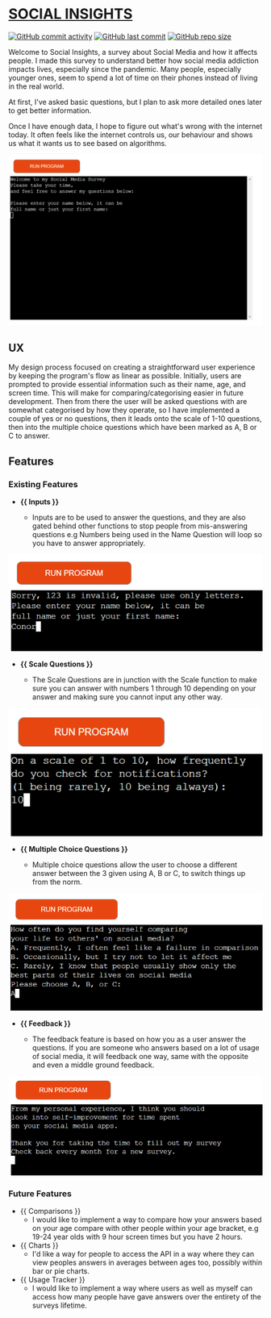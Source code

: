 # [SOCIAL INSIGHTS](https://social-insights-5fd3e17a0651.herokuapp.com)

[![GitHub commit activity](https://img.shields.io/github/commit-activity/t/conor-timmis/Social-Insights)](https://github.com/conor-timmis/Social-Insights/commits/main)
[![GitHub last commit](https://img.shields.io/github/last-commit/conor-timmis/Social-Insights)](https://github.com/conor-timmis/Social-Insights/commits/main)
[![GitHub repo size](https://img.shields.io/github/repo-size/conor-timmis/Social-Insights)](https://github.com/conor-timmis/Social-Insights)


Welcome to Social Insights, a survey about Social Media and how it affects people. I made this survey to understand better how social media addiction impacts lives, especially since the pandemic. Many people, especially younger ones, seem to spend a lot of time on their phones instead of living in the real world.

At first, I've asked basic questions, but I plan to ask more detailed ones later to get better information.

Once I have enough data, I hope to figure out what's wrong with the internet today. It often feels like the internet controls us, our behaviour and shows us what it wants us to see based on algorithms.


![screenshot](documentation/preview.png)


## UX


My design process focused on creating a straightforward user experience by keeping the program's flow as linear as possible. Initially, users are prompted to provide essential information such as their name, age, and screen time. This will make for comparing/categorising easier in future development. Then from there the user will be asked questions with are somewhat categorised by how they operate, so I have implemented a couple of yes or no questions, then it leads onto the scale of 1-10 questions, then into the multiple choice questions which have been marked as A, B or C to answer.


## Features


### Existing Features

- **{{ Inputs }}**

    - Inputs are to be used to answer the questions, and they are also gated behind other functions to stop people from mis-answering questions e.g Numbers being used in the Name Question will loop so you have to answer appropriately.

![screenshot](documentation/features/inputs.png)

- **{{ Scale Questions }}**

    - The Scale Questions are in junction with the Scale function to make sure you can answer with numbers 1 through 10 depending on your answer and making sure you cannot input any other way.

![screenshot](documentation/features/scaleqs.png)

- **{{ Multiple Choice Questions }}**

    - Multiple choice questions allow the user to choose a different answer between the 3 given using A, B or C, to switch things up from the norm.

![screenshot](documentation/features/mpchoice.png)

- **{{ Feedback }}**

    - The feedback feature is based on how you as a user answer the questions. If you are someone who answers based on a lot of usage of social media, it will feedback one way, same with the opposite and even a middle ground feedback.

![screenshot](documentation/features/feedback.png)


### Future Features


- {{ Comparisons }}
    - I would like to implement a way to compare how your answers based on your age compare with other people within your age bracket, e.g 19-24 year olds with 9 hour screen times but you have 2 hours.
- {{ Charts }}
    - I'd like a way for people to access the API in a way where they can view peoples answers in averages between ages too, possibly within bar or pie charts.
- {{ Usage Tracker }}
    - I would like to implement a way where users as well as myself can access how many people have gave answers over the entirety of the surveys lifetime.